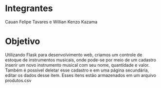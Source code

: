 # Integrantes

Cauan Felipe Tavares e Willian Kenzo Kazama

# Objetivo

Utilizando Flask para desenvolvimento web, criamos um controle de estoque de instrumentos musicais, onde pode-se por meio de um cadastro inserir um novo instrumento musical com seu nome, quantidade e valor. Também é possível deletar esse cadastro e em uma página secundária, editar os dados desse item. Esses itens estão armazenados em um arquivo produtos.csv